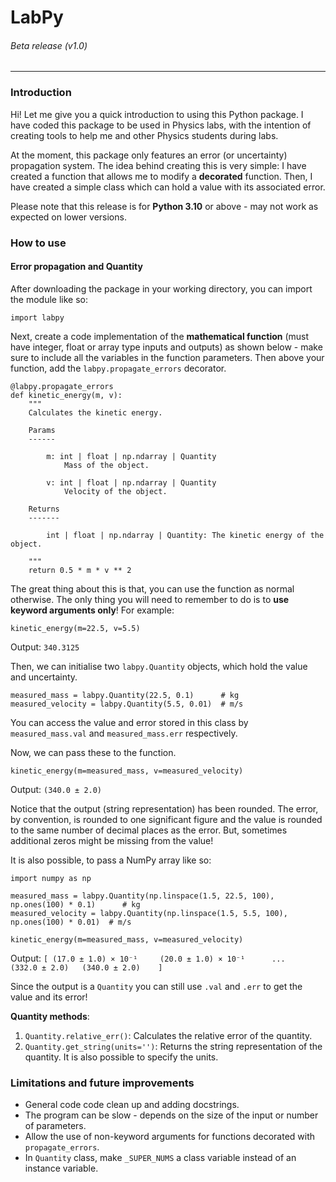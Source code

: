 # LabPy
###### Beta release (v1.0)

---

### Introduction

Hi! Let me give you a quick introduction to using this Python package. I have coded this package to be used in Physics labs, with the intention of creating tools to help me and other Physics students during labs.

At the moment, this package only features an error (or uncertainty) propagation system. The idea behind creating this is very simple: I have created a function that allows me to modify a **decorated** function. Then, I have created a simple class which can hold a value with its associated error.

Please note that this release is for **Python 3.10** or above - may not work as expected on lower versions.

### How to use

#### Error propagation and Quantity

After downloading the package in your working directory, you can import the module like so:
```
import labpy
```

Next, create a code implementation of the **mathematical function** (must have integer, float or array type inputs and outputs) as shown below - make sure to include all the variables in the function parameters. Then above your function, add the `labpy.propagate_errors` decorator.

```
@labpy.propagate_errors
def kinetic_energy(m, v):
    """
    Calculates the kinetic energy.
    
    Params
    ------
    
        m: int | float | np.ndarray | Quantity
            Mass of the object.
        
        v: int | float | np.ndarray | Quantity
            Velocity of the object.
            
    Returns
    -------
        
        int | float | np.ndarray | Quantity: The kinetic energy of the object.
    
    """
    return 0.5 * m * v ** 2
```

The great thing about this is that, you can use the function as normal otherwise. The only thing you will need to remember to do is to **use keyword arguments only**! For example:

```
kinetic_energy(m=22.5, v=5.5)
```

Output: `340.3125`

Then, we can initialise two `labpy.Quantity` objects, which hold the value and uncertainty.

```
measured_mass = labpy.Quantity(22.5, 0.1)      # kg
measured_velocity = labpy.Quantity(5.5, 0.01)  # m/s
```

You can access the value and error stored in this class by `measured_mass.val` and `measured_mass.err` respectively.

Now, we can pass these to the function.

```
kinetic_energy(m=measured_mass, v=measured_velocity)
```

Output: `(340.0 ± 2.0)`

Notice that the output (string representation) has been rounded. The error, by convention, is rounded to one significant figure and the value is rounded to the same number of decimal places as the error. But, sometimes additional zeros might be missing from the value!

It is also possible, to pass a NumPy array like so:
```
import numpy as np

measured_mass = labpy.Quantity(np.linspace(1.5, 22.5, 100), np.ones(100) * 0.1)      # kg
measured_velocity = labpy.Quantity(np.linspace(1.5, 5.5, 100), np.ones(100) * 0.01)  # m/s

kinetic_energy(m=measured_mass, v=measured_velocity)
```

Output: `[ (17.0 ± 1.0) × 10⁻¹     (20.0 ± 1.0) × 10⁻¹      ...    (332.0 ± 2.0)   (340.0 ± 2.0)    ]`

Since the output is a `Quantity` you can still use `.val` and `.err` to get the value and its error!

**Quantity methods**:

1. `Quantity.relative_err()`: Calculates the relative error of the quantity.
2. `Quantity.get_string(units='')`: Returns the string representation of the quantity. It is also possible to specify the units.

### Limitations and future improvements
- General code code clean up and adding docstrings.
- The program can be slow - depends on the size of the input or number of parameters.
- Allow the use of non-keyword arguments for functions decorated with `propagate_errors`.
- In `Quantity` class, make `_SUPER_NUMS` a class variable instead of an instance variable.
